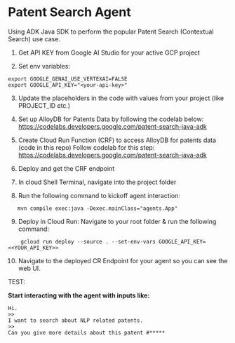 # Patent Search Agent

Using ADK Java SDK to perform the popular Patent Search (Contextual Search)  use case.

1. Get API KEY from Google AI Studio for your active GCP project
   
2. Set env variables:
```
export GOOGLE_GENAI_USE_VERTEXAI=FALSE
export GOOGLE_API_KEY="<your-api-key>"
```
3. Update the placeholders in the code with values from your project (like PROJECT_ID etc.)

4. Set up AlloyDB for Patents Data by following the codelab below:
   https://codelabs.developers.google.com/patent-search-java-adk
   
5. Create Cloud Run Function (CRF) to access AlloyDB for patents data (code in this repo)
   Follow codelab for this step: https://codelabs.developers.google.com/patent-search-java-adk

6. Deploy and get the CRF endpoint
  
7. In cloud Shell Terminal, navigate into the project folder
   
8. Run the following command to kickoff agent interaction:
```
   mvn compile exec:java -Dexec.mainClass="agents.App"
```

9. Deploy in Cloud Run:
    Navigate to your root folder & run the following command:
```
    gcloud run deploy --source . --set-env-vars GOOGLE_API_KEY=<<YOUR_API_KEY>>
```

10. Navigate to the deployed CR Endpoint for your agent so you can see the web UI.
    
TEST:

**Start interacting with the agent with inputs like:**

    Hi.
    >>
    I want to search about NLP related patents.
    >>
    Can you give more details about this patent #*****
   

   
